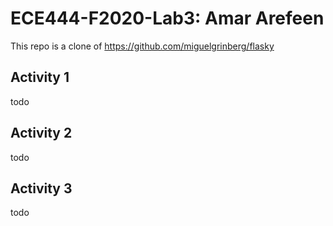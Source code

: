 # ECE444-F2020-Lab3: Amar Arefeen

This repo is a clone of https://github.com/miguelgrinberg/flasky

## Activity 1

todo

## Activity 2

todo

## Activity 3

todo